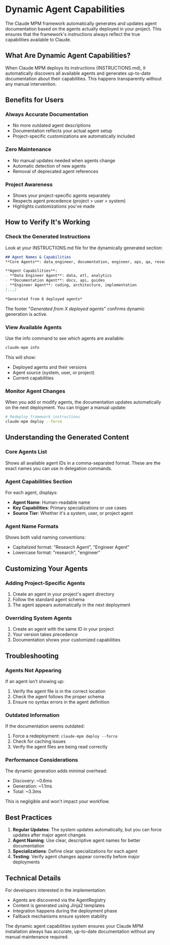 # Dynamic Agent Capabilities

The Claude MPM framework automatically generates and updates agent documentation based on the agents actually deployed in your project. This ensures that the framework's instructions always reflect the true capabilities available to Claude.

## What Are Dynamic Agent Capabilities?

When Claude MPM deploys its instructions (INSTRUCTIONS.md), it automatically discovers all available agents and generates up-to-date documentation about their capabilities. This happens transparently without any manual intervention.

## Benefits for Users

### Always Accurate Documentation
- No more outdated agent descriptions
- Documentation reflects your actual agent setup
- Project-specific customizations are automatically included

### Zero Maintenance
- No manual updates needed when agents change
- Automatic detection of new agents
- Removal of deprecated agent references

### Project Awareness
- Shows your project-specific agents separately
- Respects agent precedence (project > user > system)
- Highlights customizations you've made

## How to Verify It's Working

### Check the Generated Instructions

Look at your INSTRUCTIONS.md file for the dynamically generated section:

```markdown
## Agent Names & Capabilities
**Core Agents**: data_engineer, documentation, engineer, ops, qa, research, security, version_control

**Agent Capabilities**:
- **Data Engineer Agent**: data, etl, analytics
- **Documentation Agent**: docs, api, guides
- **Engineer Agent**: coding, architecture, implementation
[...]

*Generated from 8 deployed agents*
```

The footer "*Generated from X deployed agents*" confirms dynamic generation is active.

### View Available Agents

Use the info command to see which agents are available:

```bash
claude-mpm info
```

This will show:
- Deployed agents and their versions
- Agent source (system, user, or project)
- Current capabilities

### Monitor Agent Changes

When you add or modify agents, the documentation updates automatically on the next deployment. You can trigger a manual update:

```bash
# Redeploy framework instructions
claude-mpm deploy --force
```

## Understanding the Generated Content

### Core Agents List
Shows all available agent IDs in a comma-separated format. These are the exact names you can use in delegation commands.

### Agent Capabilities Section
For each agent, displays:
- **Agent Name**: Human-readable name
- **Key Capabilities**: Primary specializations or use cases
- **Source Tier**: Whether it's a system, user, or project agent

### Agent Name Formats
Shows both valid naming conventions:
- Capitalized format: "Research Agent", "Engineer Agent"
- Lowercase format: "research", "engineer"

## Customizing Your Agents

### Adding Project-Specific Agents

1. Create an agent in your project's agent directory
2. Follow the standard agent schema
3. The agent appears automatically in the next deployment

### Overriding System Agents

1. Create an agent with the same ID in your project
2. Your version takes precedence
3. Documentation shows your customized capabilities

## Troubleshooting

### Agents Not Appearing

If an agent isn't showing up:
1. Verify the agent file is in the correct location
2. Check the agent follows the proper schema
3. Ensure no syntax errors in the agent definition

### Outdated Information

If the documentation seems outdated:
1. Force a redeployment: `claude-mpm deploy --force`
2. Check for caching issues
3. Verify the agent files are being read correctly

### Performance Considerations

The dynamic generation adds minimal overhead:
- Discovery: ~0.6ms
- Generation: ~1.1ms
- Total: ~3.3ms

This is negligible and won't impact your workflow.

## Best Practices

1. **Regular Updates**: The system updates automatically, but you can force updates after major agent changes
2. **Agent Naming**: Use clear, descriptive agent names for better documentation
3. **Specializations**: Define clear specializations for each agent
4. **Testing**: Verify agent changes appear correctly before major deployments

## Technical Details

For developers interested in the implementation:
- Agents are discovered via the AgentRegistry
- Content is generated using Jinja2 templates
- Integration happens during the deployment phase
- Fallback mechanisms ensure system stability

The dynamic agent capabilities system ensures your Claude MPM installation always has accurate, up-to-date documentation without any manual maintenance required.